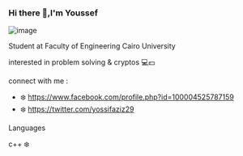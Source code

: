 ### Hi there 👋,I'm Youssef


![image](https://user-images.githubusercontent.com/83988379/125638805-03c8590f-62d9-47ad-8c1a-5fa21c414e1e.png)

 Student at Faculty of Engineering Cairo University
 
 
 interested in problem solving & cryptos 💻💵
 
 
connect with me :
- ❄️ https://www.facebook.com/profile.php?id=100004525787159
- ❄️ https://twitter.com/yossifaziz29


 Languages 
 
c++ ❄️
